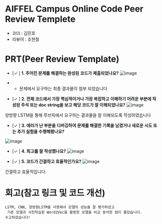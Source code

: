 # AIFFEL Campus Online Code Peer Review Templete
- 코더 : 김민호
- 리뷰어 : 조현철


# PRT(Peer Review Template)
- [✓  ]  **1. 주어진 문제를 해결하는 완성된 코드가 제출되었나요?**
![image](https://github.com/user-attachments/assets/0e35b2c8-11b4-47d3-8622-0fdac685963c)

- 
    - 문제에서 요구하는 최종 결과물이 첨부 되었습니다
    
- [✓  ]  **2. 전체 코드에서 가장 핵심적이거나 가장 복잡하고 이해하기 어려운 부분에 작성된 
주석 또는 doc string을 보고 해당 코드가 잘 이해되었나요?**
![image](https://github.com/user-attachments/assets/e33cbd68-db09-41df-82eb-06ed397ca778)

양방향 LSTM을 통해 루브릭에서 요구하는 결과물을 잘 이해되도록 작성하였습니다

        
- [✓  ]  **3. 에러가 난 부분을 디버깅하여 문제를 해결한 기록을 남겼거나
새로운 시도 또는 추가 실험을 수행해봤나요?**


![image](https://github.com/user-attachments/assets/8d7b4db2-7780-465f-9f24-21cf50042e1d)



        
- [✓  ]  **4. 회고를 잘 작성했나요?**
![image](https://github.com/user-attachments/assets/ebf6fc8d-a0c3-47ed-9403-a7243aae7d57)

        
- [✓  ]  **5. 코드가 간결하고 효율적인가요?**
 ![image](https://github.com/user-attachments/assets/44beb9d8-ab03-4e1d-8528-ebfa04b1ad3b)

간결하고 효율적입니다.



# 회고(참고 링크 및 코드 개선)
```
LSTM, CNN, 양방향LSTM을 사용해서 모델의 성능을 잘 평가하셨고
 기존 모델과 사전학습된 Word2Vec을 활용한 모델을 비교 분석한 점이 좋았습니다.
수고하셨습니다! 


```

